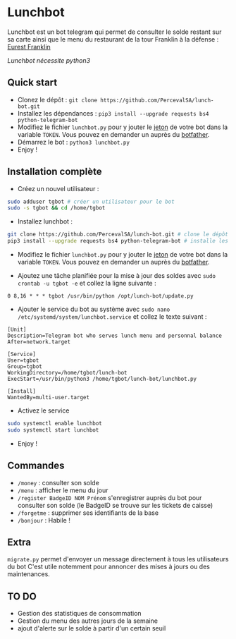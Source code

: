 # Lunchbot

Lunchbot est un bot telegram qui permet de consulter le solde restant sur sa 
carte ainsi que le menu du restaurant de la tour Franklin à la défense :
[Eurest Franklin](http://www.tourfranklin.eurest.fr/home.aspx)

*Lunchbot nécessite python3*

## Quick start

* Clonez le dépôt : `git clone https://github.com/PercevalSA/lunch-bot.git`
* Installez les dépendances : `pip3 install --upgrade requests bs4 python-telegram-bot`
* Modifiez le fichier `lunchbot.py` pour y jouter le
[jeton](https://core.telegram.org/bots/api#authorizing-your-bot)
de votre bot dans la variable `TOKEN`. Vous pouvez en demander un auprès du
[botfather](http://telegram.me/botfather).
* Démarrez le bot : `python3 lunchbot.py`
* Enjoy !

## Installation complète

* Créez un nouvel utilisateur :
```bash
sudo adduser tgbot # créer un utilisateur pour le bot
sudo -s tgbot && cd /home/tgbot
```
* Installez lunchbot :
```bash
git clone https://github.com/PercevalSA/lunch-bot.git # clone le dépôt
pip3 install --upgrade requests bs4 python-telegram-bot # installe les dépendances
```
* Modifiez le fichier `lunchbot.py` pour y jouter le
[jeton](https://core.telegram.org/bots/api#authorizing-your-bot)
de votre bot dans la variable `TOKEN`. Vous pouvez en demander un auprès du
[botfather](http://telegram.me/botfather).

* Ajoutez une tâche planifiée pour la mise à jour des soldes avec `sudo crontab -u tgbot -e` 
et collez la ligne suivante :
```
0 8,16 * * * tgbot /usr/bin/python /opt/lunch-bot/update.py
```
* Ajouter le service du bot au système avec `sudo nano /etc/systemd/system/lunchbot.service`
et collez le texte suivant :
```
[Unit]
Description=Telegram bot who serves lunch menu and personnal balance
After=network.target

[Service]
User=tgbot
Group=tgbot
WorkingDirectory=/home/tgbot/lunch-bot
ExecStart=/usr/bin/python3 /home/tgbot/lunch-bot/lunchbot.py

[Install]
WantedBy=multi-user.target
```
* Activez le service
```bash
sudo systemctl enable lunchbot
sudo systemctl start lunchbot
```

* Enjoy !

## Commandes

* `/money` : consulter son solde
* `/menu` : afficher le menu du jour
* `/register BadgeID NOM Prénom` s'enregistrer auprès du bot pour consulter
son solde (le BadgeID se trouve sur les tickets de caisse)
* `/forgetme` : supprimer ses identifiants de la base
* `/bonjour` : Habile !

## Extra

`migrate.py` permet d'envoyer un message directement à tous les utilisateurs du bot
C'est utile notemment pour annoncer des mises à jours ou des maintenances.

## TO DO

* Gestion des statistiques de consommation
* Gestion du menu des autres jours de la semaine
* ajout d'alerte sur le solde à partir d'un certain seuil
